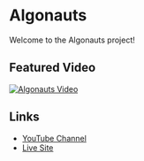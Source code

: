 # Algonauts

Welcome to the Algonauts project!

## Featured Video

[![Algonauts Video](https://i9.ytimg.com/vi_webp/IEP9-KSt_KM/mq3.webp?sqp=CPza8LgG-oaymwEmCMACELQB8quKqQMa8AEB-AH-CYAC0AWKAgwIABABGFUgYShlMA8=&rs=AOn4CLC9l5VNXstTvnapAfjX4ClKrqN92g)](https://www.youtube.com/watch?v=IEP9-KSt_KM&ab_channel=MuhtasimHafiz)

## Links

- [YouTube Channel](https://www.youtube.com/watch?v=IEP9-KSt_KM&ab_channel=MuhtasimHafiz)
- [Live Site](https://algonauts.vercel.app/)

